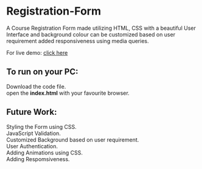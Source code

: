 # Registration-Form
A Course Registration Form made utilizing HTML, CSS with a beautiful User Interface and background colour can be customized based on user requirement added responsiveness using media queries.
<div>For live demo: <a href="https://rampentapati1111.github.io/Registration-Form/" target="_blank">click here</a></div>

## To run on your PC:
Download the code file.
<br>
open the <strong>index.html</strong> with your favourite browser.
## Future Work:
Styling the Form using CSS.
<br>
JavaScript Validation.
<br>
Customized Background based on user requirement.
<br>
User Authentication.
<br>
Adding Animations using CSS.
<br>
Adding Respomsiveness.
